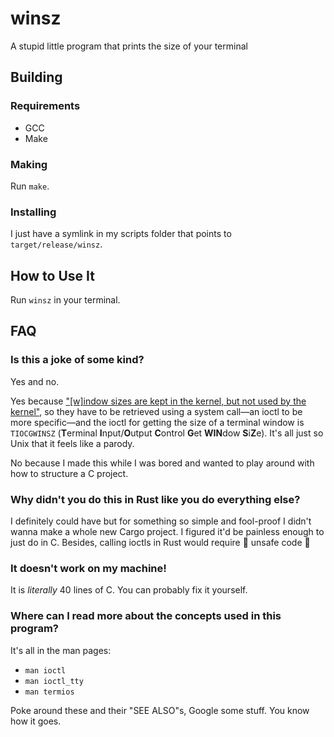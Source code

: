 winsz
===

A stupid little program that prints the size of your terminal

## Building

### Requirements

- GCC
- Make 

### Making

Run `make`.

### Installing

I just have a symlink in my scripts folder that points to `target/release/winsz`.

## How to Use It

Run `winsz` in your terminal.

## FAQ

### Is this a joke of some kind?

Yes and no. 

Yes because ["[w]indow sizes are kept in the kernel, but not used by the kernel"](https://man7.org/linux/man-pages/man4/tty_ioctl.4.html), so they have to be retrieved using a system call&mdash;an ioctl to be more specific&mdash;and the ioctl for getting the size of a terminal window is `TIOCGWINSZ` (**T**erminal **I**nput/**O**utput **C**ontrol **G**et **WIN**dow **S**i**Z**e). It's all just so Unix that it feels like a parody. 

No because I made this while I was bored and wanted to play around with how to structure a C project.

### Why didn't you do this in Rust like you do everything else?

I definitely could have but for something so simple and fool-proof I didn't wanna make a whole new Cargo project. I figured it'd be painless enough to just do in C. Besides, calling ioctls in Rust would require :ghost: unsafe code :ghost:

### It doesn't work on my machine!

It is *literally* 40 lines of C. You can probably fix it yourself.

### Where can I read more about the concepts used in this program?

It's all in the man pages:

- `man ioctl`
- `man ioctl_tty`
- `man termios`

Poke around these and their "SEE ALSO"s, Google some stuff. You know how it goes.
